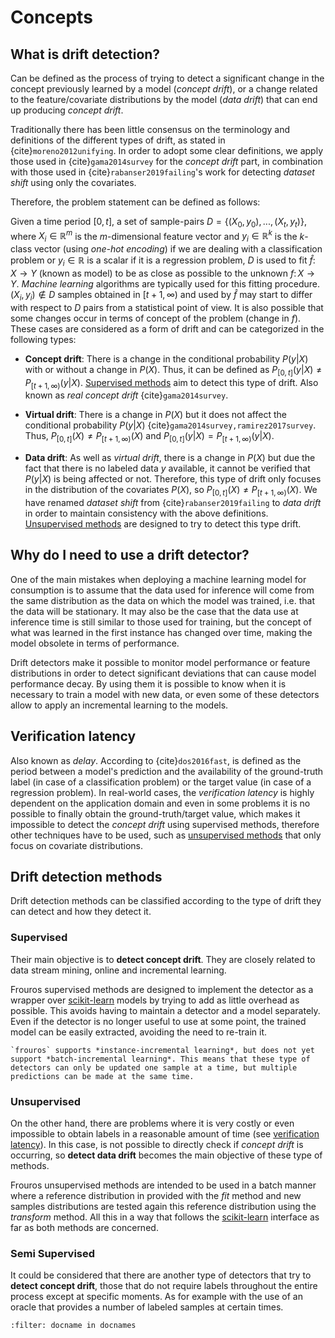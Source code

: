 # Concepts

## What is drift detection?

Can be defined as the process of trying to detect a significant change in the concept previously learned by a model (*concept drift*), or a change related to the feature/covariate distributions by the model (*data drift*) that can end up producing *concept drift*.

Traditionally there has been little consensus on the terminology and definitions of the
different types of drift, as stated in {cite}`moreno2012unifying`. In order to adopt some
clear definitions, we apply those used in {cite}`gama2014survey` for the *concept drift* part, in combination with those used in {cite}`rabanser2019failing`'s work
for detecting *dataset shift* using only the covariates.

Therefore, the problem statement can be defined as follows:

Given a time period ${[0, t]}$, a set of sample-pairs ${D=\{(X_{0}, y_{0}),...,(X_{t}, y_{t})\}}$, where ${X_{i} \in \mathbb{R}^{m}}$ is the ${m}$-dimensional feature vector and ${y_{i} \in \mathbb{R}^{k}}$ is the ${k}$-class vector (using *one-hot encoding*) if we are dealing with a classification problem or ${y_{i} \in \mathbb{R}}$ is a scalar if it is a regression problem, ${D}$ is used to fit ${\hat{f} \colon X \to Y}$ (known as model) to be as close as possible to the unknown ${{f} \colon X \to Y}$. *Machine learning* algorithms are typically used for this fitting procedure. 
${(X_{i}, y_{i}) \notin D}$ samples obtained in ${[t+1, \infty)}$ and used by ${\hat{f}}$ may start to differ with respect to ${D}$ pairs from a statistical point of view. It is also possible that some changes occur in terms of concept of the problem (change in ${f}$). These cases are considered as a form of drift and can be categorized in the following types:

- **Concept drift**: There is a change in the conditional probability $P(y|X)$ with or without a change in ${P(X)}$. Thus, it can be defined as ${P_{[0, t]}(y|X) \neq P_{[t+1, \infty)}(y|X)}$. [Supervised methods](#supervised) aim to detect this type of drift. Also known as *real concept drift* {cite}`gama2014survey`.

- **Virtual drift**: There is a change in ${P(X)}$ but it does not affect the conditional probability ${P(y|X)}$ {cite}`gama2014survey,ramirez2017survey`. Thus, ${P_{[0, t]}(X) \neq P_{[t+1, \infty)}(X)}$ and ${P_{[0, t]}(y|X) = P_{[t+1, \infty)}(y|X)}$.

- **Data drift**: As well as *virtual drift*, there is a change in ${P(X)}$ but due the fact that there is no labeled data ${y}$ available, it cannot be verified that ${P(y|X)}$ is being affected or not. Therefore, this type of drift only focuses in the distribution of the covariates ${P(X)}$, so
${P_{[0, t]}(X) \neq P_{[t+1, \infty)}(X)}$. We have renamed *dataset shift* from {cite}`rabanser2019failing` to *data drift*
in order to maintain consistency with the above definitions. [Unsupervised methods](#unsupervised) are designed to try to detect this type drift.

## Why do I need to use a drift detector?

One of the main mistakes when deploying a machine learning model for consumption is to assume that the data used for inference will come from the same distribution as the data on which the model was trained, i.e. that the data will be stationary. It may also be the case that the data use at inference time is still similar to those used for training, but the concept of what was learned in the first instance has changed over time, making the model obsolete in terms of performance.

Drift detectors make it possible to monitor model performance or feature distributions in order to detect significant deviations that can cause model performance decay. By using them it is possible to know when it is necessary to train a model with new data, or even some of these detectors allow to apply an incremental learning to the models.

[//]: # (![speed-change]&#40;images/speed-change.svg&#41;)

## Verification latency

Also known as *delay*. According to {cite}`dos2016fast`, is defined as the period between a model's prediction and the availability of the ground-truth label (in case of a classification problem) or the target value (in case of a regression problem).
In real-world cases, the *verification latency* is highly dependent on the application domain and even in some problems it is no possible to finally obtain the ground-truth/target value, which makes it impossible to detect the *concept drift* using supervised methods, therefore other techniques have to be used, such as [unsupervised methods](#unsupervised) that only focus on covariate distributions.

## Drift detection methods

Drift detection methods can be classified according to the type of drift they can detect and how they detect it.

### Supervised

Their main objective is to **detect concept drift**. They are closely related to data stream mining, online and incremental learning. 

Frouros supervised methods are designed to implement the detector as a wrapper over [scikit-learn](https://github.com/scikit-learn/scikit-learn) models by trying to add as little overhead as possible. This avoids having to maintain a detector and a model separately. Even if the detector is no longer useful to use at some point, the trained model can be easily extracted, avoiding the need to re-train it.

```{important}
`frouros` supports *instance-incremental learning*, but does not yet support *batch-incremental learning*. This means that these type of detectors can only be updated one sample at a time, but multiple predictions can be made at the same time.
```

### Unsupervised

On the other hand, there are problems where it is very costly or even impossible to obtain labels in a reasonable amount of time (see [verification latency](#verification-latency)). In this case, is not possible to directly check if *concept drift* is occurring, so **detect data drift** becomes the main objective of these type of methods.

Frouros unsupervised methods are intended to be used in a batch manner where a reference distribution in provided with the *fit* method and new samples distributions are tested again this reference distribution using the *transform* method. All this in a way that follows the [scikit-learn](https://github.com/scikit-learn/scikit-learn) interface as far as both methods are concerned.

### Semi Supervised

It could be considered that there are another type of detectors that try to **detect concept drift**, those that do not require labels throughout the entire process except at specific moments. As for example with the use of an oracle that provides a number of labeled samples at certain times.

```{bibliography}
:filter: docname in docnames
```